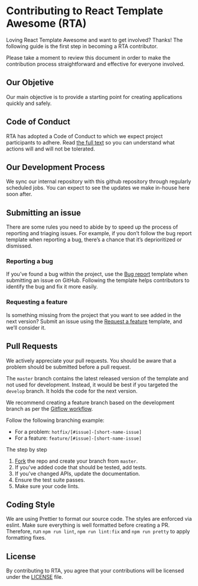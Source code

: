# Contributing to React Template Awesome (RTA)

Loving React Template Awesome and want to get involved? Thanks! The following guide is the first step in becoming a RTA contributor.

Please take a moment to review this document in order to make the contribution process straightforward and effective for everyone involved.

## Our Objetive

Our main objective is to provide a starting point for creating applications quickly and safely.

## Code of Conduct

RTA has adopted a Code of Conduct to which we expect project participants to adhere. Read [the full text](./CODE_OF_CONDUCT.md) so you can understand what actions will and will not be tolerated.

## Our Development Process

We sync our internal repository with this github repository through regularly scheduled jobs. You can expect to see the updates we make in-house here soon after.

## Submitting an issue

There are some rules you need to abide by to speed up the process of reporting and triaging issues. For example, if you don’t follow the bug report template when reporting a bug, there’s a chance that it’s deprioritized or dismissed.

### Reporting a bug

If you’ve found a bug within the project, use the [Bug report](https://github.com/vicasas/cra-template-awesome/issues/new?assignees=&labels=&template=bug_report.md&title=) template when submitting an issue on GitHub. Following the template helps contributors to identify the bug and fix it more easily.

### Requesting a feature

Is something missing from the project that you want to see added in the next version? Submit an issue using the [Request a feature](https://github.com/vicasas/cra-template-awesome/issues/new?assignees=&labels=&template=feature_request.md&title=) template, and we’ll consider it.

## Pull Requests

We actively appreciate your pull requests. You should be aware that a problem should be submitted before a pull request.

The `master` branch contains the latest released version of the template and not used for development. Instead, it would be best if you targeted the `develop` branch. It holds the code for the next version.

We recommend creating a feature branch based on the development branch as per the [Gitflow workflow](https://www.atlassian.com/git/tutorials/comparing-workflows/gitflow-workflow).

Follow the following branching example:

- For a problem: `hotfix/[#issue]-[short-name-issue]`
- For a feature: `feature/[#issue]-[short-name-issue]`

The step by step

1. [Fork](https://help.github.com/en/github/getting-started-with-github/fork-a-repo) the repo and create your branch from `master`.
2. If you've added code that should be tested, add tests.
3. If you've changed APIs, update the documentation.
4. Ensure the test suite passes.
5. Make sure your code lints.

## Coding Style

We are using Prettier to format our source code. The styles are enforced via eslint. Make sure everything is well formatted before creating a PR. Therefore, run `npm run lint`, `npm run lint:fix` and `npm run pretty` to apply formatting fixes.

## License

By contributing to RTA, you agree that your contributions will be licensed under the [LICENSE](./LICENSE) file.
